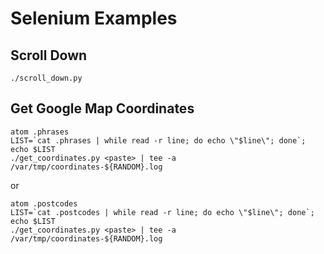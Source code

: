 # Selenium Examples

## Scroll Down

```
./scroll_down.py
```

## Get Google Map Coordinates

```
atom .phrases
LIST=`cat .phrases | while read -r line; do echo \"$line\"; done`; echo $LIST
./get_coordinates.py <paste> | tee -a /var/tmp/coordinates-${RANDOM}.log
```

or

```
atom .postcodes
LIST=`cat .postcodes | while read -r line; do echo \"$line\"; done`; echo $LIST
./get_coordinates.py <paste> | tee -a /var/tmp/coordinates-${RANDOM}.log
```
